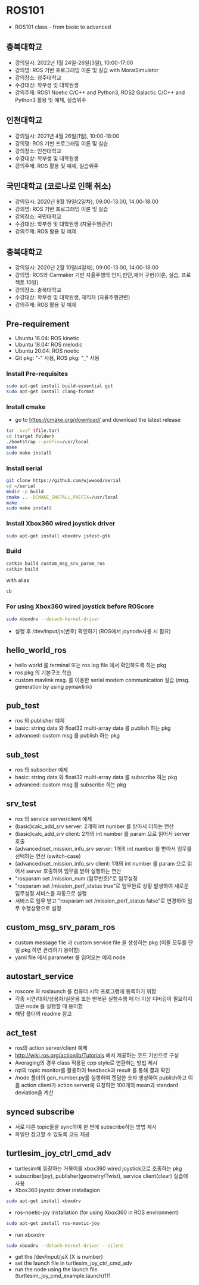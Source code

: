 # ROS101
- ROS101 class - from basic to advanced

## 충북대학교
- 강의일시: 2022년 1월 24일-26일(3일), 10:00-17:00
- 강의명: ROS 기반 프로그래밍 이론 및 실습​ with MoraiSimulator
- 강의장소: 청주대학교
- 수강대상: 학부생 및 대학원생 
- 강의주제: ROS1 Noetic C/C++ and Python3, ROS2 Galactic C/C++ and Python3 활용 및 예제, 실습위주

## 인천대학교
- 강의일시: 2021년 4월 26일(1일), 10:00-18:00
- 강의명: ROS 기반 프로그래밍 이론 및 실습​
- 강의장소: 인천대학교
- 수강대상: 학부생 및 대학원생 
- 강의주제: ROS 활용 및 예제, 실습위주

## 국민대학교 (코로나로 인해 취소)
- 강의일시: 2020년 8월 19일(2일차), 09:00-13:00, 14:00-18:00
- 강의명: ROS 기반 프로그래밍 이론 및 실습​
- 강의장소: 국민대학교
- 수강대상: 학부생 및 대학원생 (자율주행관련) 
- 강의주제: ROS 활용 및 예제

## 충북대학교
- 강의일시: 2020년 2월 10일(4일차), 09:00-13:00, 14:00-18:00
- 강의명: ROS와 Carmaker 기반 자율주행의 인지,판단,제어 구현(이론, 실습, 프로젝트 10일)​
- 강의장소: 충북대학교
- 수강대상: 학부생 및 대학원생, 재직자 (자율주행관련) 
- 강의주제: ROS 활용 및 예제

## Pre-requirement
- Ubuntu 16.04: ROS kinetic
- Ubuntu 18.04: ROS melodic
- Ubuntu 20.04: ROS noetic
- Git pkg: "-" 사용, ROS pkg: "_" 사용

### Install Pre-requisites
``` Bash
sudo apt-get install build-essential git
sudo apt-get install clang-format
```

### Install cmake
- go to https://cmake.org/download/ and download the latest release
``` Bash
tar -xvzf (file.tar)
cd (target folder)
./bootstrap --prefix=/usr/local
make
sudo make install
```

### Install serial
``` Bash
git clone https://github.com/wjwwood/serial
cd ~/serial
mkdir -p build
cmake .. -DCMAKE_INSTALL_PREFIX=/usr/local
make
sudo make install
```

### Install Xbox360 wired joystick driver
``` Bash
sudo apt-get install xboxdrv jstest-gtk
```

### Build
``` Bash
catkin build custom_msg_srv_param_ros
catkin build
```
with alias
``` Bash
cb
```

### For using Xbox360 wired joystick before ROScore
``` Bash
sudo xboxdrv --detach-kernel-driver
```
- 실행 후 /dev/input/js(번호) 확인하기 (ROS에서 joynode사용 시 필요)

## hello_world_ros
- hello world 를 terminal 또는 ros log file 에서 확인하도록 하는 pkg
- ros pkg 의 기본구조 학습
- custom mavlink msg. 를 이용한 serial modem communication 실습 (msg. generation by using pymavlink)

## pub_test
- ros 의 publisher 예제
- basic: string data 와 float32 multi-array data 를 publish 하는 pkg
- advanced: custom msg 를 publish 하는 pkg

## sub_test
- ros 의 subscriber 예제
- basic: string data 와 float32 multi-array data 를 subscribe 하는 pkg
- advanced: custom msg 를 subscribe 하는 pkg

## srv_test
- ros 의 service server/client 예제
- (basic)calc_add_srv server: 2개의 int number 를 받아서 더하는 연산
- (basic)calc_add_srv client: 2개의 int number 를 param 으로 읽어서 server 호출
- (advanced)set_mission_info_srv server: 1개의 int number 를 받아서 임무를 선택하는 연산 (switch-case)
- (advanced)set_mission_info_srv client: 1개의 int number 를 param 으로 읽어서 server 호출하여 임무를 받아 실행하는 연산
- "rosparam set /mission_num (임무번호)"로 임무설정
- "rosparam set /mission_perf_status true"로 임무완료 상황 발생하여 새로운 임무설정 서비스를 자동으로 실행
- 서비스로 임무 받고 "rosparam set /mission_perf_status false"로 변경하여 임무 수행상황으로 설정

## custom_msg_srv_param_ros
- custom message file 과 custom service file 을 생성하는 pkg (이들 모두를 단일 pkg 하면 관리하기 용이함)
- yaml file 에서 parameter 를 읽어오는 예제 node

## autostart_service
- roscore 와 roslaunch 를 컴퓨터 시작 프로그램에 등록하기 위함
- 각종 시연/대회/상용화/실운용 또는 반복된 실험수행 때 더 이상 디버깅이 필요하지 않은 node 를 실행할 때 용이함
- 해당 폴더의 readme 참고

## act_test
- ros의 action server/client 예제
- http://wiki.ros.org/actionlib/Tutorials 에서 제공하는 코드 기반으로 구성
- Averaging의 경우 class 적용된 cpp style로 변환하는 방법 제시
- rqt의 topic monitor를 활용하여 feedback과 result 를 통해 결과 확인
- /node 폴더의 gen_number.py를 실행하여 랜덤한 숫자 생성하여 publish하고 이를 action client가 action server에 요청하면 100개의 mean과 standard deviation을 계산

## synced subscribe
- 서로 다른 topic들을 sync하여 한 번에 subscribe하는 방법 제시
- 파일만 참고할 수 있도록 코드 제공

## turtlesim_joy_ctrl_cmd_adv
- turtlesim에 등장하는 거북이를 xbox360 wired joystick으로 조종하는 pkg
- subscriber(joy), publisher(geometry/Twist), service client(clear) 실습에 사용
- Xbox360 joystic driver installagion
``` Bash
sudo apt-get install xboxdrv
```
- ros-noetic-joy installation (for using Xbox360 in ROS environment)
``` Bash
sudo apt-get install ros-noetic-joy
```
- run xboxdrv
``` Bash
sudo xboxdrv --detach-kernel-driver --silent
```
- get the /dev/input/jsX (X is number)
- set the launch file in turtlesim_joy_ctrl_cmd_adv
- run the node using the launch file (turtlesim_joy_cmd_example.launch)111